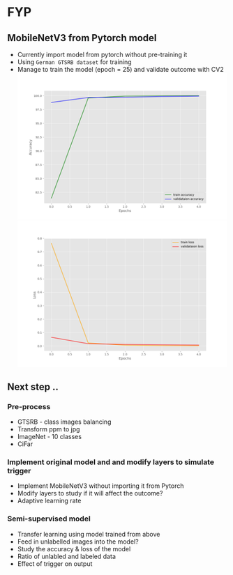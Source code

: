 # FYP
## MobileNetV3 from Pytorch model
- Currently import model from pytorch without pre-training it
- Using `German GTSRB dataset` for training
- Manage to train the model (epoch = 25) and validate outcome with CV2
![Accuracy](outputs/accuracy.png) ![Loss](outputs/loss.png)

## Next step ..

### Pre-process
- GTSRB - class images balancing
- Transform ppm to jpg
- ImageNet - 10 classes
- CiFar

### Implement original model and and modify layers to simulate trigger
- Implement MobileNetV3 without importing it from Pytorch
- Modify layers to study if it will affect the outcome?
- Adaptive learning rate

### Semi-supervised model
- Transfer learning using model trained from above
- Feed in unlabelled images into the model?
- Study the accuracy & loss of the model
- Ratio of unlabled and labeled data
- Effect of trigger on output



<!-- 
<Until wk 12>
------------------------------------------------------------------
    Mobilenet V3
    -Implementation of SL
    -Implementation of SSL ()
    -Backdoor in SL
    -Backdoor in SSL

-------------------------------------------------------------------

 -->